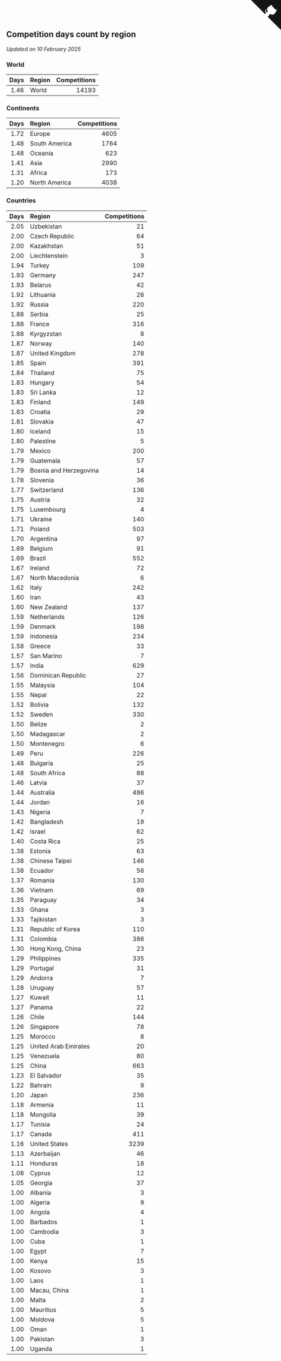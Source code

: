## Competition days count by region

*Updated on 10 February 2025*


### World

| Days | Region | Competitions |
| ---: | :--- | ---: |
| 1.46 | World | 14193 |

### Continents

| Days | Region | Competitions |
| ---: | :--- | ---: |
| 1.72 | Europe | 4605 |
| 1.48 | South America | 1764 |
| 1.48 | Oceania | 623 |
| 1.41 | Asia | 2990 |
| 1.31 | Africa | 173 |
| 1.20 | North America | 4038 |

### Countries

| Days | Region | Competitions |
| ---: | :--- | ---: |
| 2.05 | Uzbekistan | 21 |
| 2.00 | Czech Republic | 64 |
| 2.00 | Kazakhstan | 51 |
| 2.00 | Liechtenstein | 3 |
| 1.94 | Turkey | 109 |
| 1.93 | Germany | 247 |
| 1.93 | Belarus | 42 |
| 1.92 | Lithuania | 26 |
| 1.92 | Russia | 220 |
| 1.88 | Serbia | 25 |
| 1.88 | France | 316 |
| 1.88 | Kyrgyzstan | 8 |
| 1.87 | Norway | 140 |
| 1.87 | United Kingdom | 278 |
| 1.85 | Spain | 391 |
| 1.84 | Thailand | 75 |
| 1.83 | Hungary | 54 |
| 1.83 | Sri Lanka | 12 |
| 1.83 | Finland | 149 |
| 1.83 | Croatia | 29 |
| 1.81 | Slovakia | 47 |
| 1.80 | Iceland | 15 |
| 1.80 | Palestine | 5 |
| 1.79 | Mexico | 200 |
| 1.79 | Guatemala | 57 |
| 1.79 | Bosnia and Herzegovina | 14 |
| 1.78 | Slovenia | 36 |
| 1.77 | Switzerland | 136 |
| 1.75 | Austria | 32 |
| 1.75 | Luxembourg | 4 |
| 1.71 | Ukraine | 140 |
| 1.71 | Poland | 503 |
| 1.70 | Argentina | 97 |
| 1.69 | Belgium | 91 |
| 1.69 | Brazil | 552 |
| 1.67 | Ireland | 72 |
| 1.67 | North Macedonia | 6 |
| 1.62 | Italy | 242 |
| 1.60 | Iran | 43 |
| 1.60 | New Zealand | 137 |
| 1.59 | Netherlands | 126 |
| 1.59 | Denmark | 198 |
| 1.59 | Indonesia | 234 |
| 1.58 | Greece | 33 |
| 1.57 | San Marino | 7 |
| 1.57 | India | 629 |
| 1.56 | Dominican Republic | 27 |
| 1.55 | Malaysia | 104 |
| 1.55 | Nepal | 22 |
| 1.52 | Bolivia | 132 |
| 1.52 | Sweden | 330 |
| 1.50 | Belize | 2 |
| 1.50 | Madagascar | 2 |
| 1.50 | Montenegro | 6 |
| 1.49 | Peru | 226 |
| 1.48 | Bulgaria | 25 |
| 1.48 | South Africa | 88 |
| 1.46 | Latvia | 37 |
| 1.44 | Australia | 486 |
| 1.44 | Jordan | 16 |
| 1.43 | Nigeria | 7 |
| 1.42 | Bangladesh | 19 |
| 1.42 | Israel | 62 |
| 1.40 | Costa Rica | 25 |
| 1.38 | Estonia | 63 |
| 1.38 | Chinese Taipei | 146 |
| 1.38 | Ecuador | 56 |
| 1.37 | Romania | 130 |
| 1.36 | Vietnam | 69 |
| 1.35 | Paraguay | 34 |
| 1.33 | Ghana | 3 |
| 1.33 | Tajikistan | 3 |
| 1.31 | Republic of Korea | 110 |
| 1.31 | Colombia | 386 |
| 1.30 | Hong Kong, China | 23 |
| 1.29 | Philippines | 335 |
| 1.29 | Portugal | 31 |
| 1.29 | Andorra | 7 |
| 1.28 | Uruguay | 57 |
| 1.27 | Kuwait | 11 |
| 1.27 | Panama | 22 |
| 1.26 | Chile | 144 |
| 1.26 | Singapore | 78 |
| 1.25 | Morocco | 8 |
| 1.25 | United Arab Emirates | 20 |
| 1.25 | Venezuela | 80 |
| 1.25 | China | 663 |
| 1.23 | El Salvador | 35 |
| 1.22 | Bahrain | 9 |
| 1.20 | Japan | 236 |
| 1.18 | Armenia | 11 |
| 1.18 | Mongolia | 39 |
| 1.17 | Tunisia | 24 |
| 1.17 | Canada | 411 |
| 1.16 | United States | 3239 |
| 1.13 | Azerbaijan | 46 |
| 1.11 | Honduras | 18 |
| 1.08 | Cyprus | 12 |
| 1.05 | Georgia | 37 |
| 1.00 | Albania | 3 |
| 1.00 | Algeria | 9 |
| 1.00 | Angola | 4 |
| 1.00 | Barbados | 1 |
| 1.00 | Cambodia | 3 |
| 1.00 | Cuba | 1 |
| 1.00 | Egypt | 7 |
| 1.00 | Kenya | 15 |
| 1.00 | Kosovo | 3 |
| 1.00 | Laos | 1 |
| 1.00 | Macau, China | 1 |
| 1.00 | Malta | 2 |
| 1.00 | Mauritius | 5 |
| 1.00 | Moldova | 5 |
| 1.00 | Oman | 1 |
| 1.00 | Pakistan | 3 |
| 1.00 | Uganda | 1 |


<a href="https://github.com/jonatanklosko/wca_statistics" class="github-corner" aria-label="View source on Github"><svg width="80" height="80" viewBox="0 0 250 250" style="fill:#151513; color:#fff; position: absolute; top: 0; border: 0; right: 0;" aria-hidden="true"><path d="M0,0 L115,115 L130,115 L142,142 L250,250 L250,0 Z"></path><path d="M128.3,109.0 C113.8,99.7 119.0,89.6 119.0,89.6 C122.0,82.7 120.5,78.6 120.5,78.6 C119.2,72.0 123.4,76.3 123.4,76.3 C127.3,80.9 125.5,87.3 125.5,87.3 C122.9,97.6 130.6,101.9 134.4,103.2" fill="currentColor" style="transform-origin: 130px 106px;" class="octo-arm"></path><path d="M115.0,115.0 C114.9,115.1 118.7,116.5 119.8,115.4 L133.7,101.6 C136.9,99.2 139.9,98.4 142.2,98.6 C133.8,88.0 127.5,74.4 143.8,58.0 C148.5,53.4 154.0,51.2 159.7,51.0 C160.3,49.4 163.2,43.6 171.4,40.1 C171.4,40.1 176.1,42.5 178.8,56.2 C183.1,58.6 187.2,61.8 190.9,65.4 C194.5,69.0 197.7,73.2 200.1,77.6 C213.8,80.2 216.3,84.9 216.3,84.9 C212.7,93.1 206.9,96.0 205.4,96.6 C205.1,102.4 203.0,107.8 198.3,112.5 C181.9,128.9 168.3,122.5 157.7,114.1 C157.9,116.9 156.7,120.9 152.7,124.9 L141.0,136.5 C139.8,137.7 141.6,141.9 141.8,141.8 Z" fill="currentColor" class="octo-body"></path></svg></a><style>.github-corner:hover .octo-arm{animation:octocat-wave 560ms ease-in-out}@keyframes octocat-wave{0%,100%{transform:rotate(0)}20%,60%{transform:rotate(-25deg)}40%,80%{transform:rotate(10deg)}}@media (max-width:500px){.github-corner:hover .octo-arm{animation:none}.github-corner .octo-arm{animation:octocat-wave 560ms ease-in-out}}</style>

